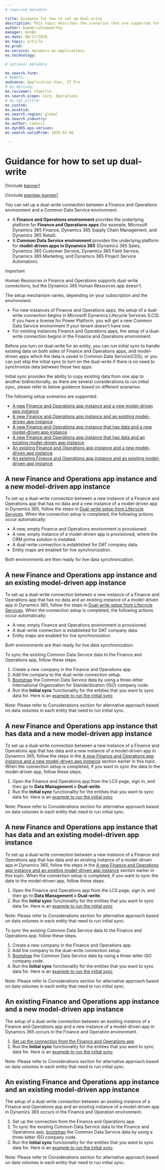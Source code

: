 ```yaml
---
# required metadata

title: Guidance for how to set up dual-write
description: This topic describes the scenarios that are supported for dual-write setup.
author: RamaKrishnamoorthy
manager: AnnBe
ms.date: 08/17/2020
ms.topic: article
ms.prod: 
ms.service: dynamics-ax-applications
ms.technology: 

# optional metadata

ms.search.form: 
# ROBOTS: 
audience: Application User, IT Pro
# ms.devlang: 
ms.reviewer: rhaertle
ms.search.scope: Core, Operations
# ms.tgt_pltfrm: 
ms.custom: 
ms.assetid: 
ms.search.region: global
ms.search.industry: 
ms.author: ramasri
ms.dyn365.ops.version: 
ms.search.validFrom: 2020-01-06

---
```


# Guidance for how to set up dual-write

[!include [banner](../../includes/banner.md)]

[!include [preview-banner](../../includes/preview-banner.md)]

You can set up a dual-write connection between a Finance and Operations environment and a Common Data Service environment.

+ A **Finance and Operations environment** provides the underlying platform for **Finance and Operations apps** (for example, Microsoft Dynamics 365 Finance, Dynamics 365 Supply Chain Management, and Dynamics 365 Retail).
+ A **Common Data Service environment** provides the underlying platform for **model-driven apps in Dynamics 365** (Dynamics 365 Sales, Dynamics 365 Customer Service, Dynamics 365 Field Service, Dynamics 365 Marketing, and Dynamics 365 Project Service Automation).

>[!IMPORTANT]
>Human Resources in Finance and Operations supports dual-write connections, but the Dynamics 365 Human Resources app doesn't.

The setup mechanism varies, depending on your subscription and the environment.

+ For new instances of Finance and Operations apps, the setup of a dual-write connection begins in Microsoft Dynamics Lifecycle Services (LCS). If you have a license for Power Platform, you will get a new Common Data Service environment if your tenant doesn't have one.
+ For existing instances Finance and Operations apps, the setup of a dual-write connection begins in the Finance and Operations environment.

Before you turn on dual-write for an entity, you can run initial sync to handle existing data on both sides of Finance and Operations apps, and model-driven apps which the data is saved in Common Data Service(CDS); or you can just skip the initial sync to turn on the dual-write if there is no need to synchronize data between those two apps.

Initial sync provides the ability to copy existing data from one app to another bidirectionally, as there are several considerations to run initial sync, please refer to below guidance based on different scenarios.

The following setup scenarios are supported:

+ [A new Finance and Operations app instance and a new model-driven app instance](#new-new)
+ [A new Finance and Operations app instance and an existing model-driven app instance](#new-existing)
+ [A new Finance and Operations app instance that has data and a new model-driven app instance](#new-demo-new)
+ [A new Finance and Operations app instance that has data and an existing model-driven app instance](#new-demo-existing)
+ [An existing Finance and Operations app instance and a new model-driven app instance](#existing-new)
+ [An existing Finance and Operations app instance and an existing model-driven app instance](#existing-existing)

## <a id="new-new"></a>A new Finance and Operations app instance and a new model-driven app instance

To set up a dual-write connection between a new instance of a Finance and Operations app that has no data and a new instance of a model-driven app in Dynamics 365, follow the steps in [Dual-write setup from Lifecycle Services](lcs-setup.md). When the connection setup is completed, the following actions occur automatically:

- A new, empty Finance and Operations environment is provisioned.
- A new, empty instance of a model-driven app is provisioned, where the CRM prime solution is installed.
- A dual-write connection is established for DAT company data.
- Entity maps are enabled for live synchronization.

Both environments are then ready for live data synchronization.

## <a id="new-existing"></a>A new Finance and Operations app instance and an existing model-driven app instance

To set up a dual-write connection between a new instance of a Finance and Operations app that has no data and an existing instance of a model-driven app in Dynamics 365, follow the steps in [Dual-write setup from Lifecycle Services](lcs-setup.md). When the connection setup is completed, the following actions occur automatically:

- A new, empty Finance and Operations environment is provisioned.
- A dual-write connection is established for DAT company data.
- Entity maps are enabled for live synchronization.

Both environments are then ready for live data synchronization.

To sync the existing Common Data Service data to the Finance and Operations app, follow these steps.

1. Create a new company in the Finance and Operations app.
2. Add the company to the dual-write connection setup.
3. [Bootstrap](bootstrap-company-data.md) the Common Data Service data by using a three-letter International Organization for Standardization (ISO) company code.
4. Run the **Initial sync** functionality for the entities that you want to sync data for. Here is an [example to run the initial sync](https://docs.microsoft.com/en-us/dynamics365/fin-ops-core/dev-itpro/data-entities/dual-write/enable-entity-map#example-enabling-the-customers-v3contacts-entity-map)

Note: Please refer to Considerations section for alternative approach based on data volumes in each entity that need to run initial sync.

## <a id="new-demo-new"></a>A new Finance and Operations app instance that has data and a new model-driven app instance

To set up a dual-write connection between a new instance of a Finance and Operations app that has data and a new instance of a model-driven app in Dynamics 365, follow the steps in the [A new Finance and Operations app instance and a new model-driven app instance](#new-new) section earlier in this topic. When the connection setup is completed, if you want to sync the data to the model-driven app, follow these steps.

1. Open the Finance and Operations app from the LCS page, sign in, and then go to **Data Management \> Dual-write**.
2. Run the **Initial sync** functionality for the entities that you want to sync data for. Here is an [example to run the initial sync](https://docs.microsoft.com/en-us/dynamics365/fin-ops-core/dev-itpro/data-entities/dual-write/enable-entity-map#example-enabling-the-customers-v3contacts-entity-map)

Note: Please refer to Considerations section for alternative approach based on data volumes in each entity that need to run initial sync.

## <a id="new-demo-existing"></a>A new Finance and Operations app instance that has data and an existing model-driven app instance

To set up a dual-write connection between a new instance of a Finance and Operations app that has data and an existing instance of a model-driven app in Dynamics 365, follow the steps in the [A new Finance and Operations app instance and an existing model-driven app instance](#new-existing) section earlier in this topic. When the connection setup is completed, if you want to sync the data to the model-driven app, follow these steps.

1. Open the Finance and Operations app from the LCS page, sign in, and then go to **Data Management \> Dual-write**.
2. Run the **Initial sync** functionality for the entities that you want to sync data for. Here is an [example to run the initial sync](https://docs.microsoft.com/en-us/dynamics365/fin-ops-core/dev-itpro/data-entities/dual-write/enable-entity-map#example-enabling-the-customers-v3contacts-entity-map)

Note: Please refer to Considerations section for alternative approach based on data volumes in each entity that need to run initial sync.

To sync the existing Common Data Service data to the Finance and Operations app, follow these steps.

1. Create a new company in the Finance and Operations app.
2. Add the company to the dual-write connection setup.
3. [Bootstrap](bootstrap-company-data.md) the Common Data Service data by using a three-letter ISO company code.
4. Run the **Initial sync** functionality for the entities that you want to sync data for. Here is an [example to run the initial sync](https://docs.microsoft.com/en-us/dynamics365/fin-ops-core/dev-itpro/data-entities/dual-write/enable-entity-map#example-enabling-the-customers-v3contacts-entity-map)

Note: Please refer to Considerations section for alternative approach based on data volumes in each entity that need to run initial sync.

## <a id="existing-new"></a>An existing Finance and Operations app instance and a new model-driven app instance

The setup of a dual-write connection between an existing instance of a Finance and Operations app and a new instance of a model-driven app in Dynamics 365 occurs in the Finance and Operation environment.

1. [Set up the connection from the Finance and Operations app](https://docs.microsoft.com/en-us/dynamics365/fin-ops-core/dev-itpro/data-entities/dual-write/enable-dual-write)
2. Run the **Initial sync** functionality for the entities that you want to sync data for. Here is an [example to run the initial sync](https://docs.microsoft.com/en-us/dynamics365/fin-ops-core/dev-itpro/data-entities/dual-write/enable-entity-map#example-enabling-the-customers-v3contacts-entity-map)

Note: Please refer to Considerations section for alternative approach based on data volumes in each entity that need to run initial sync.

## <a id="existing-existing"></a>An existing Finance and Operations app instance and an existing model-driven app instance

The setup of a dual-write connection between an existing instance of a Finance and Operations app and an existing instance of a model-driven app in Dynamics 365 occurs in the Finance and Operation environment.

1. Set up the connection from the Finance and Operations app.
2. To sync the existing Common Data Service data to the Finance and Operations app, [bootstrap](bootstrap-company-data.md) the Common Data Service data by using a three-letter ISO company code.
3. Run the **Initial sync** functionality for the entities that you want to sync data for. Here is an [example to run the initial sync](https://docs.microsoft.com/en-us/dynamics365/fin-ops-core/dev-itpro/data-entities/dual-write/enable-entity-map#example-enabling-the-customers-v3contacts-entity-map)

Note: Please refer to Considerations section for alternative approach based on data volumes in each entity that need to run initial sync.

